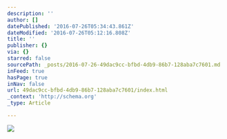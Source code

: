 ```yaml
---
description: ''
author: []
datePublished: '2016-07-26T05:34:43.861Z'
dateModified: '2016-07-26T05:12:16.808Z'
title: ''
publisher: {}
via: {}
starred: false
sourcePath: _posts/2016-07-26-49dac9cc-bfbd-4db9-86b7-128aba7c7601.md
inFeed: true
hasPage: true
inNav: false
url: 49dac9cc-bfbd-4db9-86b7-128aba7c7601/index.html
_context: 'http://schema.org'
_type: Article

---
```

![](https://the-grid-user-content.s3-us-west-2.amazonaws.com/67f0a4d9-97ac-4017-8ab9-bcbf13a91fc2.jpg)